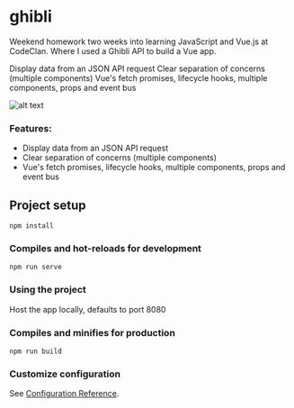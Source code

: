 # ghibli

Weekend homework two weeks into learning JavaScript and Vue.js at CodeClan. Where I used a Ghibli API to build a Vue app.

Display data from an JSON API request
Clear separation of concerns (multiple components)
Vue's fetch promises, lifecycle hooks, multiple components, props and event bus

![alt text](https://github.com/samshum90/Wk7_Wkend_Hw_Ghilbli_Vue_API/raw/master/src/assets/Ghibli_App.gif "Ghibli App Gif")

### Features:
* Display data from an JSON API request
* Clear separation of concerns (multiple components)
* Vue's fetch promises, lifecycle hooks, multiple components, props and event bus

## Project setup
```
npm install
```

### Compiles and hot-reloads for development
```
npm run serve
```
### Using the project

Host the app locally, defaults to port 8080

### Compiles and minifies for production
```
npm run build
```

### Customize configuration
See [Configuration Reference](https://cli.vuejs.org/config/).
